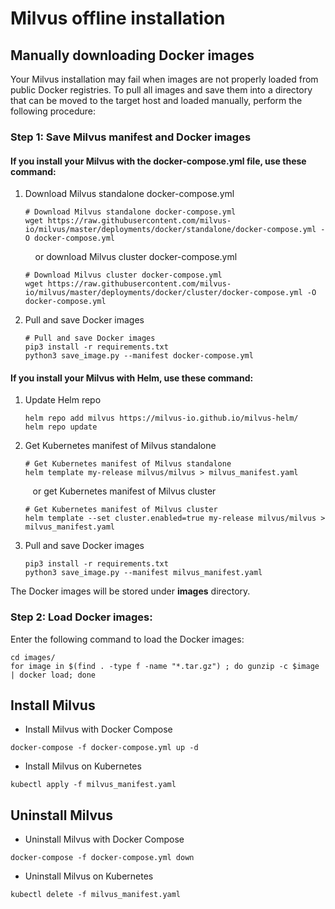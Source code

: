 # Milvus offline installation

## Manually downloading Docker images

Your Milvus installation may fail when images are not properly loaded from public Docker registries. To pull all images and save them into a directory that can be moved to the target host and loaded manually, perform the following procedure:

### Step 1: Save Milvus manifest and Docker images

#### If you install your Milvus with the **docker-compose.yml** file, use these command:

1. Download Milvus standalone docker-compose.yml
   ```shell
   # Download Milvus standalone docker-compose.yml
   wget https://raw.githubusercontent.com/milvus-io/milvus/master/deployments/docker/standalone/docker-compose.yml -O docker-compose.yml
   ```

   &nbsp;&nbsp;&nbsp; or download Milvus cluster docker-compose.yml

   ```shell
   # Download Milvus cluster docker-compose.yml
   wget https://raw.githubusercontent.com/milvus-io/milvus/master/deployments/docker/cluster/docker-compose.yml -O docker-compose.yml
   ```

2. Pull and save Docker images
   ```shell
   # Pull and save Docker images
   pip3 install -r requirements.txt
   python3 save_image.py --manifest docker-compose.yml
   ```

#### If you install your Milvus with **Helm**, use these command:
1. Update Helm repo
   ```shell
   helm repo add milvus https://milvus-io.github.io/milvus-helm/
   helm repo update
   ```

2. Get Kubernetes manifest of Milvus standalone
   ```shell
   # Get Kubernetes manifest of Milvus standalone
   helm template my-release milvus/milvus > milvus_manifest.yaml
   ```

   &nbsp;&nbsp;&nbsp;or get Kubernetes manifest of Milvus cluster

   ```shell
   # Get Kubernetes manifest of Milvus cluster
   helm template --set cluster.enabled=true my-release milvus/milvus > milvus_manifest.yaml
   ```

3. Pull and save Docker images
   ```shell
   pip3 install -r requirements.txt
   python3 save_image.py --manifest milvus_manifest.yaml
   ```

The Docker images will be stored under **images** directory.

### Step 2: Load Docker images:

Enter the following command to load the Docker images:

```shell
cd images/
for image in $(find . -type f -name "*.tar.gz") ; do gunzip -c $image | docker load; done
```

## Install Milvus

- Install Milvus with Docker Compose

```shell
docker-compose -f docker-compose.yml up -d
```

- Install Milvus on Kubernetes

```shell
kubectl apply -f milvus_manifest.yaml
```

## Uninstall Milvus

- Uninstall Milvus with Docker Compose

```shell
docker-compose -f docker-compose.yml down
```

- Uninstall Milvus on Kubernetes

```shell
kubectl delete -f milvus_manifest.yaml
```
